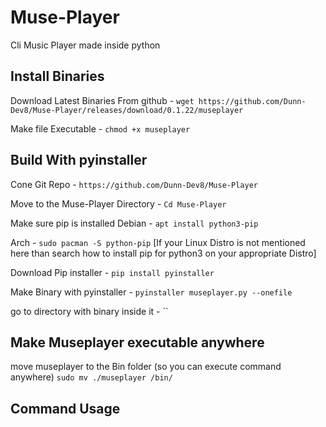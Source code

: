 # Muse-Player
Cli Music Player made inside python

## Install Binaries
Download Latest Binaries From github - `wget https://github.com/Dunn-Dev8/Muse-Player/releases/download/0.1.22/museplayer`

Make file Executable - `chmod +x museplayer`

## Build With pyinstaller
Cone Git Repo - `https://github.com/Dunn-Dev8/Muse-Player`

Move to the Muse-Player Directory - `Cd Muse-Player`

Make sure pip is installed
Debian - `apt install python3-pip`

Arch - `sudo pacman -S python-pip`
[If your Linux Distro is not mentioned here than search how to install pip for python3 on your appropriate Distro]

Download Pip installer - `pip install pyinstaller`

Make Binary with pyinstaller - `pyinstaller museplayer.py --onefile`

go to directory with binary inside it - ``

## Make Museplayer executable anywhere
move museplayer to the Bin folder (so you can execute command anywhere)
`sudo mv ./museplayer /bin/`


## Command Usage



